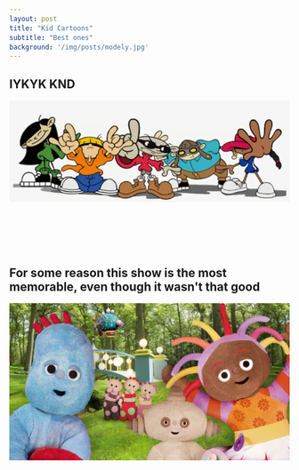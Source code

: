 ```yaml
---
layout: post
title: "Kid Cartoons"
subtitle: "Best ones"
background: '/img/posts/modely.jpg'
---
```


## IYKYK KND

![bob](/img/posts/post2.png)

<br><br><br><br>
## For some reason this show is the most memorable, even though it wasn't that good


![bob](/img/posts/inthenightgarden.jpg)


